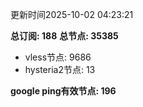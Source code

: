 更新时间2025-10-02 04:23:21

**总订阅: 188**
**总节点: 35385**
- vless节点: 9686
- hysteria2节点: 13

**google ping有效节点: 196**
